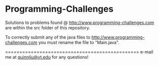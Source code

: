 Programming-Challenges
======================
Solutions to problems found @  http://www.programming-challenges.com
are within the src folder of this repository.

To correctly submit any of the java files to http://www.programming-challenges.com you must rename the file to "Main.java".

===============================================
e-mail me at quinnliu@vt.edu for any questions!